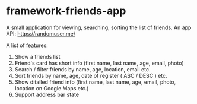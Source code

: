 # framework-friends-app

A small application for viewing, searching, sorting the list of friends.
An app API: https://randomuser.me/

A list of features:
1. Show a friends list
2. Friend's card has short info (first name, last name, age, email, photo)
3. Search / filter friends by name, age, location, email etc.
4. Sort friends by name, age, date of register ( ASC / DESC ) etc.
5. Show ditailed friend info (first name, last name, age, email, photo, location on Google Maps etc.)
6. Support address bar state
